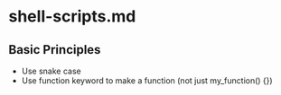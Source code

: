 # shell-scripts.md

## Basic Principles

* Use snake case
* Use function keyword to make a function (not just my_function() {})